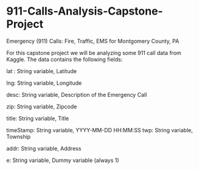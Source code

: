 # 911-Calls-Analysis-Capstone-Project

Emergency (911) Calls: Fire, Traffic, EMS for Montgomery County, PA

For this capstone project we will be analyzing some 911 call data from Kaggle. The data contains the following fields:


lat : String variable, Latitude

lng: String variable, Longitude

desc: String variable, Description of the Emergency Call

zip: String variable, Zipcode

title: String variable, Title

timeStamp: String variable, YYYY-MM-DD HH:MM:SS
twp: String variable, Township

addr: String variable, Address

e: String variable, Dummy variable (always 1)
